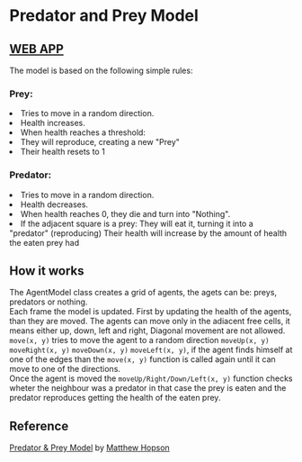 <h1>Predator and Prey Model</h1>

<h2><a href=" https://yyyyaaaannnnoooo.github.io/Predator_and_Prey_Model/">WEB APP</a></h2>
The model is based on the following simple rules:
<h3>Prey:</h3>
<li>Tries to move in a random direction.</li>
<li>Health increases.</li>
<li>When health reaches a threshold:</li>
<li>They will reproduce, creating a new "Prey"</li>
<li>Their health resets to 1</li>
<h3>Predator:</h3>
<li>Tries to move in a random direction.</li>
<li>Health decreases.</li>
<li>When health reaches 0, they die and turn into "Nothing".</li>
<li>If the adjacent square is a prey: They will eat it, turning it into a "predator" (reproducing) Their health will increase by the amount of health the eaten prey had</li>
<h2>How it works</h2>
The AgentModel class creates a grid of agents, the agets can be: preys, predators or nothing.<br>
Each frame the model is updated. First by updating the health of the agents, than they are moved. The agents can move only in the adiacent free cells, it means either up, down, left and right, Diagonal movement are not allowed. <code>move(x, y)</code> tries to move the agent to a random direction <code>moveUp(x, y)</code> <code>moveRight(x, y)</code> <code>moveDown(x, y)</code> <code>moveLeft(x, y)</code>, if the agent finds himself at one of the edges than the <code>move(x, y)</code> function is called again until it can move to one of the directions.<br>
Once the agent is moved the <code>moveUp/Right/Down/Left(x, y)</code> function checks wheter the neighbour was a predator in that case the prey is eaten and the predator reproduces getting the health of the eaten prey.  
<h2>Reference</h2>
<a href="https://github.com/Hopson97/PredatorAndPrey">Predator & Prey Model</a> by <a href="https://github.com/Hopson97">Matthew Hopson</a>